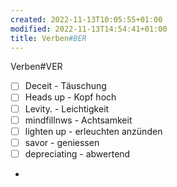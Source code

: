 ```yaml
---
created: 2022-11-13T10:05:55+01:00
modified: 2022-11-13T14:54:41+01:00
title: Verben#BER
---
```


Verben#VER

- [ ] Deceit - Täuschung 
- [ ] Heads up - Kopf hoch
- [ ] Levity.        - Leichtigkeit
- [ ] mindfillnws - Achtsamkeit 
- [ ] lighten up - erleuchten anzünden
- [ ] savor - geniessen
- [ ] depreciating - abwertend
-
